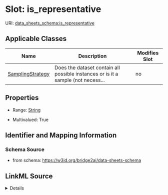 

# Slot: is_representative

URI: [data_sheets_schema:is_representative](https://w3id.org/bridge2ai/data-sheets-schema/is_representative)



<!-- no inheritance hierarchy -->





## Applicable Classes

| Name | Description | Modifies Slot |
| --- | --- | --- |
| [SamplingStrategy](SamplingStrategy.md) | Does the dataset contain all possible instances or is it a sample (not necess... |  no  |







## Properties

* Range: [String](String.md)

* Multivalued: True





## Identifier and Mapping Information







### Schema Source


* from schema: https://w3id.org/bridge2ai/data-sheets-schema




## LinkML Source

<details>
```yaml
name: is_representative
from_schema: https://w3id.org/bridge2ai/data-sheets-schema
rank: 1000
multivalued: true
alias: is_representative
owner: SamplingStrategy
domain_of:
- SamplingStrategy
range: string

```
</details>